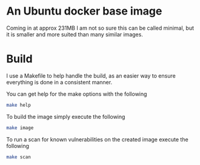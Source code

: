 # An Ubuntu docker base image

Coming in at approx 231MB I am not so sure this can be called minimal, but it is smaller and more suited than many similar images.

# Build

I use a Makefile to help handle the build, as an easier way to ensure everything is done in a consistent manner.

You can get help for the make options with the following

```bash
make help
```

To build the image simply execute the following

```bash
make image
```

To run a scan for known vulnerabilities on the created image execute the following

```bash
make scan
```
